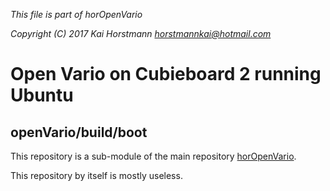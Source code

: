 *This file is part of horOpenVario*

*Copyright (C) 2017  Kai Horstmann <horstmannkai@hotmail.com>*

# Open Vario on Cubieboard 2 running Ubuntu
## openVario/build/boot

This repository is a sub-module of the main repository [horOpenVario](https://github.com/hor63/horOpenVario.git).

This repository by itself is mostly useless.

